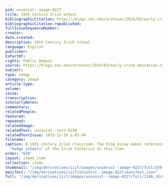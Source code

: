```yaml
---
pid: unionist--image-0227
title: 19th Century Irish school
bibliographicCitation: https://blogs.shu.edu/archives/2016/03/early-irish-education-nineteenth-century-how-to-guide-books/
bibliographicCitation.republished: 
fullIssueSequenceNumber: 
creator: 
date.created: 
description: 19th Century Irish school
language: English
publisher: 
IsPartOf: 
rights: Public Domain
source: https://blogs.shu.edu/archives/2016/03/early-irish-education-nineteenth-century-how-to-guide-books/
subject: 
type: image
category: Image
article.type: 
volume: 
issue: 
transcription: 
scholarlyNotes: 
commentary: 
relatedPeople: 
featured: 
repeated: 
relatedImage: 
relatedText: unionist--text-0198
relatedTextIssue: 1833-12-19 p.03.44
filename: 
caption: A 19th century Irish classroom. The blog essay makes reference to the semi-secret
  "hedge schools" of the Irish Catholics at this time.
order: '638'
layout: items_item
collection: items
thumbnail: "/img/derivatives/iiif/images/unionist--image-0227/full/250,/0/default.jpg"
manifest: "/img/derivatives/iiif/unionist--image-0227/manifest.json"
full: "/img/derivatives/iiif/images/unionist--image-0227/full/1140,/0/default.jpg"
---
```

